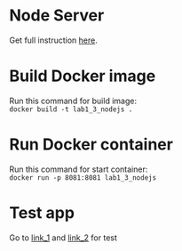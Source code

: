 # Node Server

Get full instruction [here](https://buddy.works/guides/how-dockerize-node-application).  

# Build Docker image
Run this command for build image:  
```docker build -t lab1_3_nodejs .```

# Run Docker container
Run this command for start container:  
```docker run -p 8081:8081 lab1_3_nodejs```

# Test app
Go to [link_1](localhost:8081/round-robin) and [link_2](localhost:8081/round-robin/stat) for test
